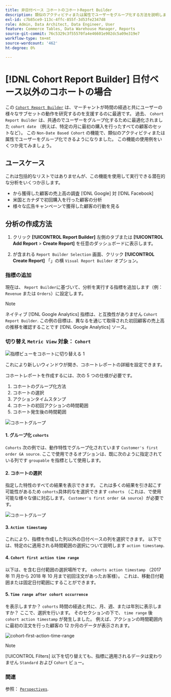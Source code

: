 ```yaml
---
title: 非日付ベース コホートのコホートReport Builder
description: 類似のアクティビティまたは属性でユーザーをグループ化する方法を説明します。
exl-id: c7b85ce9-113c-4ffc-855f-3d53fe2347d8
role: Admin, Data Architect, Data Engineer, User
feature: Commerce Tables, Data Warehouse Manager, Reports
source-git-commit: 76c5329c3f55570fa4e46601e902dc5a09e319e7
workflow-type: tm+mt
source-wordcount: '462'
ht-degree: 0%

---
```


# [!DNL Cohort Report Builder] 日付ベース以外のコホートの場合

この [`Cohort Report Builder`](../dev-reports/cohort-rpt-bldr.md) は、マーチャントが時間の経過と共にユーザーの様々なサブセットの動作を研究するのを支援するのに最適です。 過去、 `Cohort Report Builder` は、共通のでユーザーをグループ化するために最適化されました `cohort date` （例えば、特定の月に最初の購入を行ったすべての顧客のセットなど）。 この `Non-Date Based Cohort` の機能で、類似のアクティビティまたは属性でユーザーをグループ化できるようになりました。 この機能の使用例をいくつか見てみましょう。

## ユースケース

これは包括的なリストではありませんが、この機能を使用して実行できる潜在的な分析をいくつか示します。

* から獲得した顧客の売上高の調査 [!DNL Google] 対 [!DNL Facebook]
* 米国とカナダで初回購入を行った顧客の分析
* 様々な広告キャンペーンで獲得した顧客の行動を見る

## 分析の作成方法

1. クリック **[!UICONTROL Report Builder]** 左側のタブまたは **[!UICONTROL Add Report** > **Create Report]** を任意のダッシュボードに表示します。

1. が含まれる `Report Builder Selection` 画面、クリック **[!UICONTROL Create Report]** 「」の横 `Visual Report Builder` オプション。

### 指標の追加

現在は、 `Report Builder`に基づいて、分析を実行する指標を追加します（例： `Revenue` または `Orders`）に設定します。

>[!NOTE]
>
>ネイティブ [!DNL Google Analytics] 指標は、と互換性がありません `Cohort Report Builder`. この例の目標は、異なるを通じて取得された初回顧客の売上高の推移を確認することです [!DNL Google Analytics] ソース。

### 切り替え `Metric View` 対象： `Cohort`

![指標ビューをコホートに切り替える 1](../../assets/1-toggle-metric-view-to-cohort.png)

これにより新しいウィンドウが開き、コホートレポートの詳細を設定できます。

コホートレポートを作成するには、次の 5 つの仕様が必要です。

1. コホートのグループ化方法
1. コホートの選択
1. アクションタイムスタンプ
1. コホートの初回アクションの時間範囲
1. コホート発生後の時間範囲

![コホートグループ](../../assets/2-cohort-groups.png)<!--{: width="200" height="224"}-->



#### 1. グループ化 `cohorts`

`Cohorts` 次の例では、動作特性でグループ化されています `Customer's first order GA source`. ここで使用できるオプションは、既に次のように指定されている列です `groupable` を指標として使用します。

#### 2. コホートの選択

指定した特性のすべての結果を表示できます。 これは多くの結果を引き起こす可能性があるため `cohorts`具体的なを選択できます `cohorts` （これは、で使用可能な様々な値に対応します。 `Customer's first order GA source`）が必要です。

![コホートグループ](../../assets/4-cohort-groups.png)<!--{: width="300" height="338"}-->

#### 3. `Action timestamp`

これにより、指標を作成した列以外の日付ベースの列を選択できます。 以下では、特定のに適用される時間範囲の選択について説明します `action timestamp`.

#### 4. `Cohort first action time range`

以下は、を含む日付範囲の選択場所です。 `cohorts action timestamp` （2017 年 11 月から 2018 年 10 月まで初回注文があったお客様）。 これは、移動日付範囲または固定日付範囲にすることができます。

#### 5. `Time range after cohort occurrence`

を表示しますか？ `cohorts` 時間の経過と共に、月、週、または年別に表示しますか？ ここで、選択を行います。 そのセクションの下で、 `time range` 後 `cohort action timestamp` が発生しました。 例えば、アクションの時間範囲内に最初の注文を行った顧客の 12 か月のデータが表示されます。

![cohort-first-action-time-range](../../assets/5-cohort-first-action-time-range.png)<!--{: width="400" height="557"}-->

>[!NOTE]
>
>[!UICONTROL Filters] 以下を切り替えても、指標に適用されるデータは変わりません `Standard` および `Cohort` ビュー。

### 関連

参照： [`Perspectives`](../../data-analyst/dev-reports/cohort-rpt-bldr.md).
